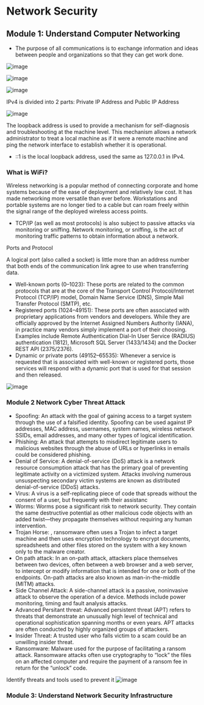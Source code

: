 # Network Security

## Module 1: Understand Computer Networking

-  The purpose of all communications is to exchange information and ideas between people and organizations so that they can get work done.

![image](https://github.com/jayshah17/Cyber-Security-Certifications/assets/76842630/60c42d2d-51b5-4b90-a62a-b0615f3e017a)

![image](https://github.com/jayshah17/Cyber-Security-Certifications/assets/76842630/d7bcf706-bc93-42be-8830-18d4de1cf093)

![image](https://github.com/jayshah17/Cyber-Security-Certifications/assets/76842630/7c753bbb-cb19-4801-8b1b-89f26a712ef4)

IPv4 is divided into 2 parts: Private IP Address and Public IP Address

![image](https://github.com/jayshah17/Cyber-Security-Certifications/assets/76842630/db77e71e-a560-4409-baae-7d77e2164710)

 The loopback address is used to provide a mechanism for self-diagnosis and troubleshooting at the machine level. This mechanism allows a network administrator to treat a local machine as if it were a remote machine and ping the network interface to establish whether it is operational.
 - ::1 is the local loopback address, used the same as 127.0.0.1 in IPv4.

### What is WiFi?
Wireless networking is a popular method of connecting corporate and home systems because of the ease of deployment and relatively low cost. It has made networking more versatile than ever before. Workstations and portable systems are no longer tied to a cable but can roam freely within the signal range of the deployed wireless access points. 

- TCP/IP (as well as most protocols) is also subject to passive attacks via monitoring or sniffing. Network monitoring, or sniffing, is the act of monitoring traffic patterns to obtain information about a network.

Ports and Protocol 

 A logical port (also called a socket) is little more than an address number that both ends of the communication link agree to use when transferring data. 

- Well-known ports (0–1023): These ports are related to the common protocols that are at the core of the Transport Control Protocol/Internet Protocol (TCP/IP) model, Domain Name Service (DNS), Simple Mail Transfer Protocol (SMTP), etc.
- Registered ports (1024–49151): These ports are often associated with proprietary applications from vendors and developers. While they are officially approved by the Internet Assigned Numbers Authority (IANA), in practice many vendors simply implement a port of their choosing. Examples include Remote Authentication Dial-In User Service (RADIUS) authentication (1812), Microsoft SQL Server (1433/1434) and the Docker REST API (2375/2376).
- Dynamic or private ports (49152–65535): Whenever a service is requested that is associated with well-known or registered ports, those services will respond with a dynamic port that is used for that session and then released.

![image](https://github.com/jayshah17/Cyber-Security-Certifications/assets/76842630/0b71e32b-fb10-4cb1-8183-2aeecd1f81cf)

### Module 2 Network Cyber Threat Attack

- Spoofing: An attack with the goal of gaining access to a target system through the use of a falsified identity. Spoofing can be used against IP addresses, MAC address, usernames, system names, wireless network SSIDs, email addresses, and many other types of logical identification.
- Phishing: An attack that attempts to misdirect legitimate users to malicious websites through the abuse of URLs or hyperlinks in emails could be considered phishing.
- Denial of Service: A denial-of-service (DoS) attack is a network resource consumption attack that has the primary goal of preventing legitimate activity on a victimized system. Attacks involving numerous unsuspecting secondary victim systems are known as distributed denial-of-service (DDoS) attacks.
- Virus:  A virus is a self-replicating piece of code that spreads without the consent of a user, but frequently with their assistanc
- Worms: Worms pose a significant risk to network security. They contain the same destructive potential as other malicious code objects with an added twist—they propagate themselves without requiring any human intervention.
- Trojan Horse: , ransomware often uses a Trojan to infect a target machine and then uses encryption technology to encrypt documents, spreadsheets and other files stored on the system with a key known only to the malware creator.
- On path attack: In an on-path attack, attackers place themselves between two devices, often between a web browser and a web server, to intercept or modify information that is intended for one or both of the endpoints. On-path attacks are also known as man-in-the-middle (MITM) attacks.
- Side Channel Attack: A side-channel attack is a passive, noninvasive attack to observe the operation of a device. Methods include power monitoring, timing and fault analysis attacks.
- Advanced Persitant threat: Advanced persistent threat (APT) refers to threats that demonstrate an unusually high level of technical and operational sophistication spanning months or even years. APT attacks are often conducted by highly organized groups of attackers.
- Insider Threat:  A trusted user who falls victim to a scam could be an unwilling insider threat.
- Ransomware: Malware used for the purpose of facilitating a ransom attack. Ransomware attacks often use cryptography to “lock” the files on an affected computer and require the payment of a ransom fee in return for the “unlock” code.


Identify threats and tools used to prevent it
![image](https://github.com/jayshah17/Cyber-Security-Certifications/assets/76842630/023d10b2-0723-42f1-9d34-49ddadc21584)

### Module 3: Understand Network Security Infrastructure
